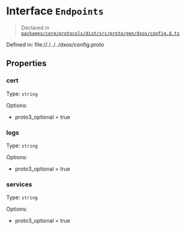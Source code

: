 # Interface `Endpoints`
> Declared in [`packages/core/protocols/dist/src/proto/gen/dxos/config.d.ts`]()

Defined in:
   file://./../../dxos/config.proto
## Properties
### cert 
Type: `string`

Options:
  - proto3_optional = true
### logs 
Type: `string`

Options:
  - proto3_optional = true
### services 
Type: `string`

Options:
  - proto3_optional = true